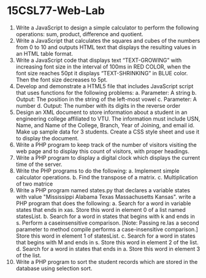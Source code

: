# 15CSL77-Web-Lab

1. Write a JavaScript to design a simple calculator to perform the following operations:
sum, product, difference and quotient.
2. Write a JavaScript that calculates the squares and cubes of the numbers from 0 to 10
and outputs HTML text that displays the resulting values in an HTML table format.
3. Write a JavaScript code that displays text “TEXT-GROWING” with increasing font
size in the interval of 100ms in RED COLOR, when the font size reaches 50pt it
displays “TEXT-SHRINKING” in BLUE color. Then the font size decreases to 5pt.
4. Develop and demonstrate a HTML5 file that includes JavaScript script that uses
functions for the following problems:
  a. Parameter: A string
  b. Output: The position in the string of the left-most vowel
  c. Parameter: A number
  d. Output: The number with its digits in the reverse order
5. Design an XML document to store information about a student in an engineering
college affiliated to VTU. The information must include USN, Name, and Name of
the College, Branch, Year of Joining, and email id. Make up sample data for 3
students. Create a CSS style sheet and use it to display the document.
6. Write a PHP program to keep track of the number of visitors visiting the web page
and to display this count of visitors, with proper headings.
7. Write a PHP program to display a digital clock which displays the current time of the
server.
8. Write the PHP programs to do the following:
  a. Implement simple calculator operations.
  b. Find the transpose of a matrix.
  c. Multiplication of two matrice
9. Write a PHP program named states.py that declares a variable states with value
"Mississippi Alabama Texas Massachusetts Kansas". write a PHP program that does
the following:
  a. Search for a word in variable states that ends in xas. Store this word in element
     0 of a list named statesList.
  b. Search for a word in states that begins with k and ends in s. Perform a caseinsensitive
     comparison. [Note: Passing re.Ias a second parameter to method
     compile performs a case-insensitive comparison.] Store this word in element 1 of statesList.
  c. Search for a word in states that begins with M and ends in s. Store this
     word in element 2 of the list.
  d. Search for a word in states that ends in a. Store this word in element 3 of the
     list.
10. Write a PHP program to sort the student records which are stored in the database
using selection sort.

